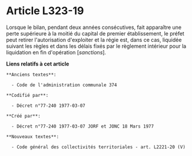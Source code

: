# Article L323-19

Lorsque le bilan, pendant deux années consécutives, fait apparaître une perte supérieure à la moitié du capital de premier
établissement, le préfet peut retirer l'autorisation d'exploiter et la régie est, dans ce cas, liquidée suivant les règles et
dans les délais fixés par le règlement intérieur pour la liquidation en fin d'opération [*sanctions*].

**Liens relatifs à cet article**

	**Anciens textes**:

	  - Code de l'administration communale 374

	**Codifié par**:

	  - Décret n°77-240 1977-03-07

	**Créé par**:

	  - Décret n°77-240 1977-03-07 JORF et JONC 18 Mars 1977

	**Nouveaux textes**:

	  - Code général des collectivités territoriales - art. L2221-20 (V)
